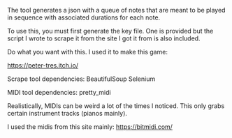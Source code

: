 The tool generates a json with a queue of notes that are meant to be played in sequence with associated durations for each note.

To use this, you must first generate the key file. One is provided but the script I wrote to scrape it from the site I got it from is also included.

Do what you want with this. I used it to make this game:

https://peter-tres.itch.io/



Scrape tool dependencies:
BeautifulSoup
Selenium

MIDI tool dependencies:
pretty_midi

Realistically, MIDIs can be weird a lot of the times I noticed. This only
grabs certain instrument tracks (pianos mainly).

I used the midis from this site mainly: https://bitmidi.com/